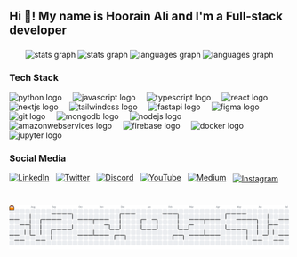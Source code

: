 <h2 align="left">Hi 👋! My name is Hoorain Ali and I'm a Full-stack developer</h2>

###

<div align="center">
  <img src="https://github-readme-stats.vercel.app/api?username=syeda-hoorain-ali&hide_title=false&hide_rank=false&show_icons=true&count_private=true&disable_animations=false&locale=en&hide_border=false#gh-light-mode-only" height="150" alt="stats graph"  />
  <img src="https://github-readme-stats.vercel.app/api?username=syeda-hoorain-ali&hide_title=false&hide_rank=false&show_icons=true&count_private=true&disable_animations=false&theme=radical&locale=en&hide_border=false#gh-dark-mode-only" height="150" alt="stats graph"  />


  <img src="https://github-readme-stats.vercel.app/api/top-langs?username=syeda-hoorain-ali&locale=en&hide_title=false&layout=compact&card_width2095&langs_count=5&hide_border=false#gh-light-mode-only" height="150" alt="languages graph"  />
  <img src="https://github-readme-stats.vercel.app/api/top-langs?username=syeda-hoorain-ali&locale=en&hide_title=false&layout=compact&card_width=320&langs_count=5&theme=radical&hide_border=false#gh-dark-mode-only" height="150" alt="languages graph"  />
</div>

### Tech Stack

<div align="left">
  <img src="https://cdn.jsdelivr.net/gh/devicons/devicon/icons/python/python-original.svg" height="40" alt="python logo"  />
  <img width="12" />
  <img src="https://cdn.jsdelivr.net/gh/devicons/devicon/icons/javascript/javascript-original.svg" height="40" alt="javascript logo"  />
  <img width="12" />
  <img src="https://cdn.jsdelivr.net/gh/devicons/devicon/icons/typescript/typescript-original.svg" height="40" alt="typescript logo"  />
  <img width="12" />
  <img src="https://cdn.jsdelivr.net/gh/devicons/devicon/icons/react/react-original.svg" height="40" alt="react logo"  />
  <img width="12" />
  <img src="https://cdn.jsdelivr.net/gh/devicons/devicon/icons/nextjs/nextjs-original.svg" height="40" alt="nextjs logo"  />
  <img width="12" />
  <img src="https://skillicons.dev/icons?i=tailwind" height="40" alt="tailwindcss logo"  />
  <img width="12" />
  <img src="https://cdn.jsdelivr.net/gh/devicons/devicon/icons/fastapi/fastapi-original.svg" height="40" alt="fastapi logo"  />
  <img width="12" />
  <img src="https://cdn.jsdelivr.net/gh/devicons/devicon/icons/figma/figma-original.svg" height="40" alt="figma logo"  />
  <img width="12" />
  <img src="https://cdn.jsdelivr.net/gh/devicons/devicon/icons/git/git-original.svg" height="40" alt="git logo"  />
  <img width="12" />
  <img src="https://cdn.jsdelivr.net/gh/devicons/devicon/icons/mongodb/mongodb-original.svg" height="40" alt="mongodb logo"  />
  <img width="12" />
  <img src="https://cdn.simpleicons.org/nodedotjs/339933" height="40" alt="nodejs logo"  />
  <img width="12" />
  <img src="https://skillicons.dev/icons?i=aws" height="40" alt="amazonwebservices logo"  />
  <img width="12" />
  <img src="https://cdn.jsdelivr.net/gh/devicons/devicon/icons/firebase/firebase-plain.svg" height="40" alt="firebase logo"  />
  <img width="12" />
  <img src="https://cdn.jsdelivr.net/gh/devicons/devicon/icons/docker/docker-original.svg" height="40" alt="docker logo"  />
  <img width="12" />
  <img src="https://cdn.jsdelivr.net/gh/devicons/devicon/icons/jupyter/jupyter-original.svg" height="40" alt="jupyter logo"  />

</div>

### Social Media

[![LinkedIn](https://raw.githubusercontent.com/maurodesouza/profile-readme-generator/master/src/assets/icons/social/linkedin/default.svg)](https://www.linkedin.com/in/syedahoorainali/) &nbsp;
[![Twitter](https://raw.githubusercontent.com/maurodesouza/profile-readme-generator/master/src/assets/icons/social/twitter/default.svg)](https://x.com/syedahorainali) &nbsp;
[![Discord](https://raw.githubusercontent.com/maurodesouza/profile-readme-generator/master/src/assets/icons/social/discord/default.svg)](https://discord.com/channels/@me/1110323737984762016) &nbsp;
[![YouTube](https://raw.githubusercontent.com/maurodesouza/profile-readme-generator/master/src/assets/icons/social/youtube/default.svg)](https://www.youtube.com/@agentia-world) &nbsp;
[![Medium](https://raw.githubusercontent.com/maurodesouza/profile-readme-generator/master/src/assets/icons/social/medium/default.svg)](https://medium.com/@syedahoorainali) &nbsp;
<a href="https://www.instagram.com/syeda_hoorain_ali/" style="display:inline-block;vertical-align:top;">
  <img src="https://raw.githubusercontent.com/maurodesouza/profile-readme-generator/master/src/assets/icons/social/instagram/default.svg" alt="Instagram" width="40" height="40" style="vertical-align:middle;"/>
</a>

###

<br clear="both">

<picture>
  <source media="(prefers-color-scheme: dark)" srcset="https://raw.githubusercontent.com/syeda-hoorain-ali/syeda-hoorain-ali/output/pacman-contribution-graph-dark.svg">
  <source media="(prefers-color-scheme: light)" srcset="https://raw.githubusercontent.com/syeda-hoorain-ali/syeda-hoorain-ali/output/pacman-contribution-graph.svg">
  <img alt="pacman contribution graph" src="https://raw.githubusercontent.com/syeda-hoorain-ali/syeda-hoorain-ali/output/pacman-contribution-graph.svg">
</picture>

###